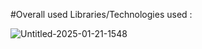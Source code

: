 #Overall used Libraries/Technologies used :

![Untitled-2025-01-21-1548](https://github.com/user-attachments/assets/bdaa3248-423f-4cf3-8dba-ff81ed7197fe)
